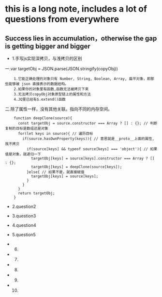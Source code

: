 # this is a long note, includes a lot of questions from everywhere #

## Success lies in accumulation，otherwise the gap is getting bigger and bigger ##

- 1.手写js实现深拷贝，与浅拷贝的区别

一.var targetObj = JSON.parse(JSON.stringify(copyObj))

        1.它能正确处理的对象只有 Number, String, Boolean, Array, 扁平对象，即那些能够被 json 直接表示的数据结构。
        2.如果你的对象里有函数,函数无法被拷贝下来
        3.无法拷贝copyObj对象原型链上的属性和方法
        4.JQ里已经有$.extend()函数

二.除了属性一样，没有其他关联。指向不同的内存空间。

        function deepClone(source){
          const targetObj = source.constructor === Array ? [] : {}; // 判断复制的目标是数组还是对象
          for(let keys in source){ // 遍历目标
            if(source.hasOwnProperty(keys)){ // 意思就是__proto__上面的属性,我不拷贝
              if(source[keys] && typeof source[keys] === 'object'){ // 如果值是对象，就递归一下
                targetObj[keys] = source[keys].constructor === Array ? [] : {};
                targetObj[keys] = deepClone(source[keys]);
              }else{ // 如果不是，就直接赋值
                targetObj[keys] = source[keys];
              }
            } 
          }
          return targetObj;
        }

- 2.question2

- 3.question3

- 4.question4

- 5.question5

- 6.

- 7.

- 8.

- 9.

- 10.



